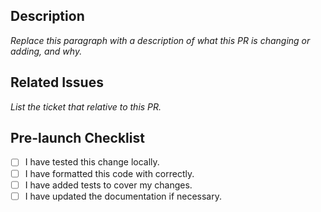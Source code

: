 ## Description

_Replace this paragraph with a description of what this PR is changing or adding, and why._

## Related Issues

_List the ticket that relative to this PR._

## Pre-launch Checklist

- [ ] I have tested this change locally.
- [ ] I have formatted this code with correctly.
- [ ] I have added tests to cover my changes.
- [ ] I have updated the documentation if necessary.
